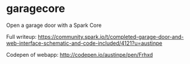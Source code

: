 garagecore
==========

Open a garage door with a Spark Core

Full writeup:
https://community.spark.io/t/completed-garage-door-and-web-interface-schematic-and-code-included/4121?u=austinpe

Codepen of webapp:
http://codepen.io/austinpe/pen/Frhxd
